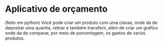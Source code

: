 # Aplicativo de orçamento
(feito em python) Você pode criar um produto com uma classe, onde da de depositar uma quantia, retirar e também transferir, além de criar um grafico onde da de comparar, por meio de porcentagem, os gastos de varios produtos.
